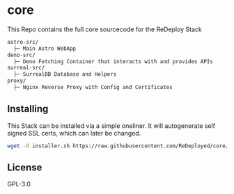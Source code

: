 # core

This Repo contains the full core sourcecode for the ReDeploy Stack

```bash
astro-src/
  ├─ Main Astro WebApp
deno-src/
  ├─ Deno Fetching Container that interacts with and provides APIs
surreal-src/
  ├─ SurrealDB Database and Helpers
proxy/
  ├─ Nginx Reverse Proxy with Config and Certificates
```

## Installing

This Stack can be installed via a simple oneliner.
It will autogenerate self signed SSL certs, which can later be changed.

```bash
wget -O installer.sh https://raw.githubusercontent.com/ReDeployed/core/master/install.sh && bash installer.sh
```

## License

GPL-3.0
